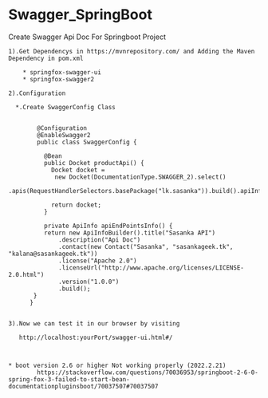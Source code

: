 # Swagger_SpringBoot
Create Swagger Api Doc For Springboot Project

    1).Get Dependencys in https://mvnrepository.com/ and Adding the Maven Dependency in pom.xml

        * springfox-swagger-ui
        * springfox-swagger2
        
    2).Configuration
    
      *.Create SwaggerConfig Class
      
      
            @Configuration
            @EnableSwagger2
            public class SwaggerConfig {

              @Bean
              public Docket productApi() {
                Docket docket =
                 new Docket(DocumentationType.SWAGGER_2).select()
                          .apis(RequestHandlerSelectors.basePackage("lk.sasanka")).build().apiInfo(apiEndPointsInfo());

                return docket;
              }
    
              private ApiInfo apiEndPointsInfo() {
              return new ApiInfoBuilder().title("Sasanka API")
                  .description("Api Doc")
                  .contact(new Contact("Sasanka", "sasankageek.tk", "kalana@sasankageek.tk"))
                  .license("Apache 2.0")
                  .licenseUrl("http://www.apache.org/licenses/LICENSE-2.0.html")
                  .version("1.0.0")
                  .build();
           }
          }
      
      
    3).Now we can test it in our browser by visiting
    
       http://localhost:yourPort/swagger-ui.html#/
       
       

    * boot version 2.6 or higher Not working properly (2022.2.21)
            https://stackoverflow.com/questions/70036953/springboot-2-6-0-spring-fox-3-failed-to-start-bean-documentationpluginsboot/70037507#70037507
